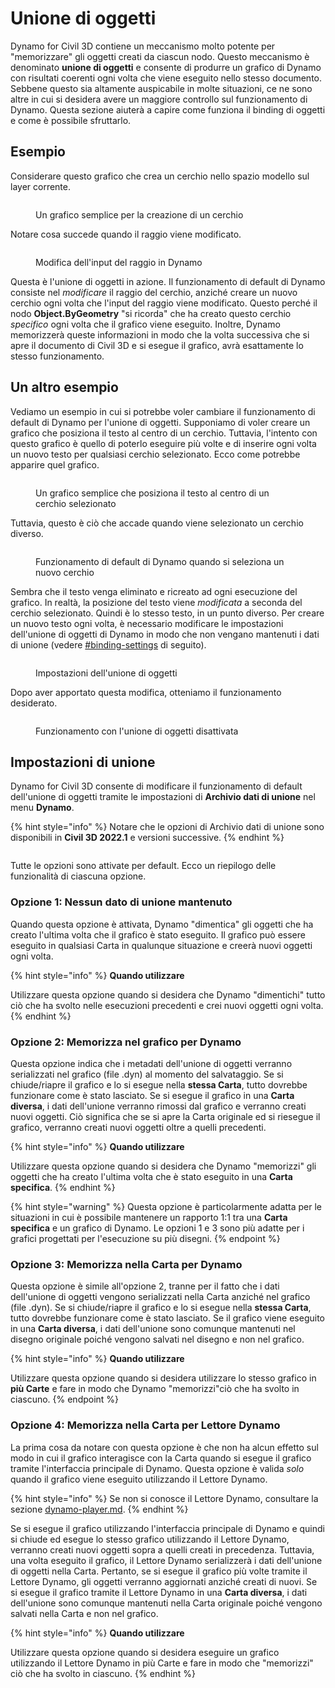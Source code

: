 # Unione di oggetti

Dynamo for Civil 3D contiene un meccanismo molto potente per "memorizzare" gli oggetti creati da ciascun nodo. Questo meccanismo è denominato **unione di oggetti** e consente di produrre un grafico di Dynamo con risultati coerenti ogni volta che viene eseguito nello stesso documento. Sebbene questo sia altamente auspicabile in molte situazioni, ce ne sono altre in cui si desidera avere un maggiore controllo sul funzionamento di Dynamo. Questa sezione aiuterà a capire come funziona il binding di oggetti e come è possibile sfruttarlo.

## Esempio

Considerare questo grafico che crea un cerchio nello spazio modello sul layer corrente.

<figure><img src="../../.gitbook/assets/c3d-binding-create-circle.png" alt=""><figcaption><p>Un grafico semplice per la creazione di un cerchio</p></figcaption></figure>

Notare cosa succede quando il raggio viene modificato.

<figure><img src="../../.gitbook/assets/c3d-binding-change-radius.gif" alt=""><figcaption><p>Modifica dell'input del raggio in Dynamo</p></figcaption></figure>

Questa è l'unione di oggetti in azione. Il funzionamento di default di Dynamo consiste nel _modificare_ il raggio del cerchio, anziché creare un nuovo cerchio ogni volta che l'input del raggio viene modificato. Questo perché il nodo **Object.ByGeometry** "si ricorda" che ha creato questo cerchio _specifico_ ogni volta che il grafico viene eseguito. Inoltre, Dynamo memorizzerà queste informazioni in modo che la volta successiva che si apre il documento di Civil 3D e si esegue il grafico, avrà esattamente lo stesso funzionamento.

## Un altro esempio

Vediamo un esempio in cui si potrebbe voler cambiare il funzionamento di default di Dynamo per l'unione di oggetti. Supponiamo di voler creare un grafico che posiziona il testo al centro di un cerchio. Tuttavia, l'intento con questo grafico è quello di poterlo eseguire più volte e di inserire ogni volta un nuovo testo per qualsiasi cerchio selezionato. Ecco come potrebbe apparire quel grafico.

<figure><img src="../../.gitbook/assets/c3d-binding-create-text.png" alt=""><figcaption><p>Un grafico semplice che posiziona il testo al centro di un cerchio selezionato</p></figcaption></figure>

Tuttavia, questo è ciò che accade quando viene selezionato un cerchio diverso.

<figure><img src="../../.gitbook/assets/c3d-binding-select-circle.gif" alt=""><figcaption><p>Funzionamento di default di Dynamo quando si seleziona un nuovo cerchio</p></figcaption></figure>

Sembra che il testo venga eliminato e ricreato ad ogni esecuzione del grafico. In realtà, la posizione del testo viene _modificata_ a seconda del cerchio selezionato. Quindi è lo stesso testo, in un punto diverso. Per creare un nuovo testo ogni volta, è necessario modificare le impostazioni dell'unione di oggetti di Dynamo in modo che non vengano mantenuti i dati di unione (vedere [\#binding-settings](object-binding.md#binding-settings "mention") di seguito).

<figure><img src="../../.gitbook/assets/Land_ServicePlacement_BindingSettings.png" alt=""><figcaption><p>Impostazioni dell'unione di oggetti</p></figcaption></figure>

Dopo aver apportato questa modifica, otteniamo il funzionamento desiderato.

<figure><img src="../../.gitbook/assets/c3d-binding-repeat-placement.gif" alt=""><figcaption><p>Funzionamento con l'unione di oggetti disattivata</p></figcaption></figure>

## Impostazioni di unione

Dynamo for Civil 3D consente di modificare il funzionamento di default dell'unione di oggetti tramite le impostazioni di **Archivio dati di unione** nel menu **Dynamo**.

{% hint style="info" %} Notare che le opzioni di Archivio dati di unione sono disponibili in **Civil 3D 2022.1** e versioni successive. {% endhint %}

<figure><img src="../../.gitbook/assets/c3d-binding-settings (1).png" alt=""><figcaption></figcaption></figure>

Tutte le opzioni sono attivate per default. Ecco un riepilogo delle funzionalità di ciascuna opzione.

### Opzione 1: Nessun dato di unione mantenuto

Quando questa opzione è attivata, Dynamo "dimentica" gli oggetti che ha creato l'ultima volta che il grafico è stato eseguito. Il grafico può essere eseguito in qualsiasi Carta in qualunque situazione e creerà nuovi oggetti ogni volta.

{% hint style="info" %} **Quando utilizzare**

Utilizzare questa opzione quando si desidera che Dynamo "dimentichi" tutto ciò che ha svolto nelle esecuzioni precedenti e crei nuovi oggetti ogni volta. {% endhint %}

### Opzione 2: Memorizza nel grafico per Dynamo

Questa opzione indica che i metadati dell'unione di oggetti verranno serializzati nel grafico (file .dyn) al momento del salvataggio. Se si chiude/riapre il grafico e lo si esegue nella **stessa Carta**, tutto dovrebbe funzionare come è stato lasciato. Se si esegue il grafico in una **Carta diversa**, i dati dell'unione verranno rimossi dal grafico e verranno creati nuovi oggetti. Ciò significa che se si apre la Carta originale ed si riesegue il grafico, verranno creati nuovi oggetti oltre a quelli precedenti.

{% hint style="info" %} **Quando utilizzare**

Utilizzare questa opzione quando si desidera che Dynamo "memorizzi" gli oggetti che ha creato l'ultima volta che è stato eseguito in una **Carta specifica**. {% endhint %}

{% hint style="warning" %} Questa opzione è particolarmente adatta per le situazioni in cui è possibile mantenere un rapporto 1:1 tra una **Carta specifica** e un grafico di Dynamo. Le opzioni 1 e 3 sono più adatte per i grafici progettati per l'esecuzione su più disegni. {% endpoint %}

### Opzione 3: Memorizza nella Carta per Dynamo

Questa opzione è simile all'opzione 2, tranne per il fatto che i dati dell'unione di oggetti vengono serializzati nella Carta anziché nel grafico (file .dyn). Se si chiude/riapre il grafico e lo si esegue nella **stessa Carta**, tutto dovrebbe funzionare come è stato lasciato. Se il grafico viene eseguito in una **Carta diversa**, i dati dell'unione sono comunque mantenuti nel disegno originale poiché vengono salvati nel disegno e non nel grafico.

{% hint style="info" %} **Quando utilizzare**

Utilizzare questa opzione quando si desidera utilizzare lo stesso grafico in **più Carte** e fare in modo che Dynamo "memorizzi"ciò che ha svolto in ciascuno. {% endpoint %}

### Opzione 4: Memorizza nella Carta per Lettore Dynamo

La prima cosa da notare con questa opzione è che non ha alcun effetto sul modo in cui il grafico interagisce con la Carta quando si esegue il grafico tramite l'interfaccia principale di Dynamo. Questa opzione è valida _solo_ quando il grafico viene eseguito utilizzando il Lettore Dynamo.

{% hint style="info" %} Se non si conosce il Lettore Dynamo, consultare la sezione [dynamo-player.md](../dynamo-player.md "mention"). {% endhint %}

Se si esegue il grafico utilizzando l'interfaccia principale di Dynamo e quindi si chiude ed esegue lo stesso grafico utilizzando il Lettore Dynamo, verranno creati nuovi oggetti sopra a quelli creati in precedenza. Tuttavia, una volta eseguito il grafico, il Lettore Dynamo serializzerà i dati dell'unione di oggetti nella Carta. Pertanto, se si esegue il grafico più volte tramite il Lettore Dynamo, gli oggetti verranno aggiornati anziché creati di nuovi. Se si esegue il grafico tramite il Lettore Dynamo in una **Carta diversa**, i dati dell'unione sono comunque mantenuti nella Carta originale poiché vengono salvati nella Carta e non nel grafico.

{% hint style="info" %} **Quando utilizzare**

Utilizzare questa opzione quando si desidera eseguire un grafico utilizzando il Lettore Dynamo in più Carte e fare in modo che "memorizzi" ciò che ha svolto in ciascuno. {% endhint %}

